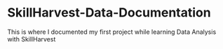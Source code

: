 # SkillHarvest-Data-Documentation
This is where I documented my first project while learning Data Analysis with SkillHarvest
